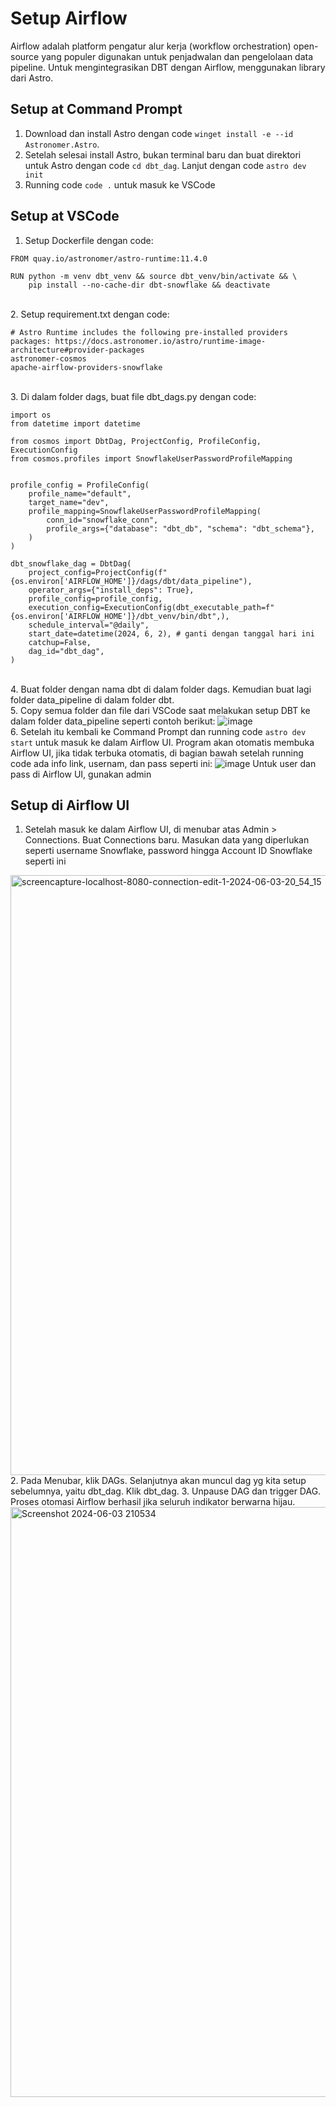 # Setup Airflow

Airflow adalah platform pengatur alur kerja (workflow orchestration) open-source yang populer digunakan untuk penjadwalan dan pengelolaan data pipeline.
Untuk mengintegrasikan DBT dengan Airflow, menggunakan library dari Astro.

## Setup at Command Prompt
1. Download dan install Astro dengan code `winget install -e --id Astronomer.Astro`.
2. Setelah selesai install Astro, bukan terminal baru dan buat direktori untuk Astro dengan code `cd dbt_dag`. Lanjut dengan code `astro dev init`
3. Running code `code .` untuk masuk ke VSCode

## Setup at VSCode
1. Setup Dockerfile dengan code:
```
FROM quay.io/astronomer/astro-runtime:11.4.0

RUN python -m venv dbt_venv && source dbt_venv/bin/activate && \
    pip install --no-cache-dir dbt-snowflake && deactivate
   ```
\
2. Setup requirement.txt dengan code:
```
# Astro Runtime includes the following pre-installed providers packages: https://docs.astronomer.io/astro/runtime-image-architecture#provider-packages
astronomer-cosmos
apache-airflow-providers-snowflake
```
\
3. Di dalam folder dags, buat file dbt_dags.py dengan code:
```
import os
from datetime import datetime

from cosmos import DbtDag, ProjectConfig, ProfileConfig, ExecutionConfig
from cosmos.profiles import SnowflakeUserPasswordProfileMapping


profile_config = ProfileConfig(
    profile_name="default",
    target_name="dev",
    profile_mapping=SnowflakeUserPasswordProfileMapping(
        conn_id="snowflake_conn", 
        profile_args={"database": "dbt_db", "schema": "dbt_schema"},
    )
)

dbt_snowflake_dag = DbtDag(
    project_config=ProjectConfig(f"{os.environ['AIRFLOW_HOME']}/dags/dbt/data_pipeline"),
    operator_args={"install_deps": True},
    profile_config=profile_config,
    execution_config=ExecutionConfig(dbt_executable_path=f"{os.environ['AIRFLOW_HOME']}/dbt_venv/bin/dbt",),
    schedule_interval="@daily",
    start_date=datetime(2024, 6, 2), # ganti dengan tanggal hari ini
    catchup=False,
    dag_id="dbt_dag",
)
```
\
4. Buat folder dengan nama dbt di dalam folder dags. Kemudian buat lagi folder data_pipeline di dalam folder dbt.
\
5. Copy semua folder dan file dari VSCode saat melakukan setup DBT ke dalam folder data_pipeline seperti contoh berikut:
![image](https://github.com/Hawino/ETL-pipeline-snowflake-dbt-airflow/assets/160495569/36eec958-a1e4-4cff-bf69-66b09b03c082)
\
6. Setelah itu kembali ke Command Prompt dan running code `astro dev start` untuk masuk ke dalam Airflow UI. Program akan otomatis membuka Airflow UI, jika tidak terbuka otomatis, di bagian bawah setelah running code ada info link, usernam, dan pass seperti ini:
![image](https://github.com/Hawino/ETL-pipeline-snowflake-dbt-airflow/assets/160495569/88b84774-1e1e-410d-97cb-0c16fd8baa70)
Untuk user dan pass di Airflow UI, gunakan admin

## Setup di Airflow UI
1. Setelah masuk ke dalam Airflow UI, di menubar atas Admin > Connections. Buat Connections baru. Masukan data yang diperlukan seperti username Snowflake, password hingga Account ID Snowflake seperti ini
<img width="960" alt="screencapture-localhost-8080-connection-edit-1-2024-06-03-20_54_15" src="https://github.com/Hawino/ETL-pipeline-snowflake-dbt-airflow/assets/160495569/1f8d029e-8c45-4508-9225-0437b938aa7f">
2. Pada Menubar, klik DAGs. Selanjutnya akan muncul dag yg kita setup sebelumnya, yaitu dbt_dag. Klik dbt_dag.
3. Unpause DAG dan trigger DAG. Proses otomasi Airflow berhasil jika seluruh indikator berwarna hijau.
<img width="944" alt="Screenshot 2024-06-03 210534" src="https://github.com/Hawino/ETL-pipeline-snowflake-dbt-airflow/assets/160495569/d86490d6-28ab-4119-b2ca-c67908b4142c">
